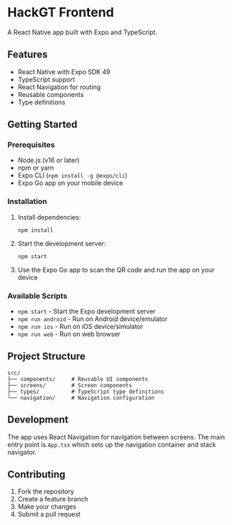 # HackGT Frontend

A React Native app built with Expo and TypeScript.

## Features

- React Native with Expo SDK 49
- TypeScript support
- React Navigation for routing
- Reusable components
- Type definitions

## Getting Started

### Prerequisites

- Node.js (v16 or later)
- npm or yarn
- Expo CLI (`npm install -g @expo/cli`)
- Expo Go app on your mobile device

### Installation

1. Install dependencies:
   ```
   npm install
   ```

2. Start the development server:
   ```
   npm start
   ```

3. Use the Expo Go app to scan the QR code and run the app on your device

### Available Scripts

- `npm start` - Start the Expo development server
- `npm run android` - Run on Android device/emulator  
- `npm run ios` - Run on iOS device/simulator
- `npm run web` - Run on web browser

## Project Structure

```
src/
├── components/     # Reusable UI components
├── screens/        # Screen components
├── types/          # TypeScript type definitions
└── navigation/     # Navigation configuration
```

## Development

The app uses React Navigation for navigation between screens. The main entry point is `App.tsx` which sets up the navigation container and stack navigator.

## Contributing

1. Fork the repository
2. Create a feature branch
3. Make your changes
4. Submit a pull request